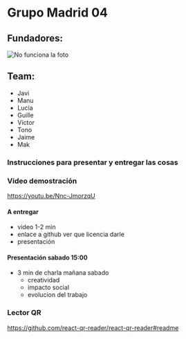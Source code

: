 # Grupo Madrid 04

## Fundadores:
![No funciona la foto](https://bafybeibbryjmpnjms2znvixctvzgimenrqrhntuiy2cfrjgmzkpvw6bhmy.ipfs.nftstorage.link/)

## Team:
- Javi
- Manu
- Lucía
- Guille
- Víctor
- Tono
- Jaime
- Mak

### Instrucciones para presentar y entregar las cosas

### Video demostración
https://youtu.be/Nnc-JmorzqU

#### A entregar
- video 1-2 min
- enlace a github ver que licencia darle
- presentación 

#### Presentación sabado 15:00
- 3 min de charla mañana sabado
	- creatividad
	- impacto social 
	- evolucion del trabajo


### Lector QR
https://github.com/react-qr-reader/react-qr-reader#readme

